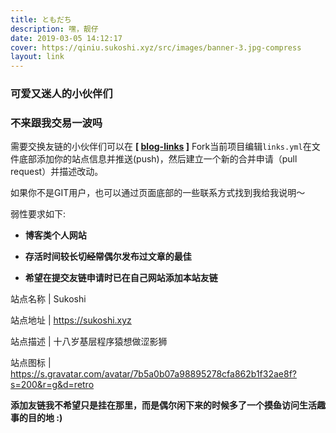 ```yaml
---
title: ともだち
description: 嘿，靓仔
date: 2019-03-05 14:12:17
cover: https://qiniu.sukoshi.xyz/src/images/banner-3.jpg-compress
layout: link
---
```


### 可爱又迷人的小伙伴们

### 不来跟我交易一波吗

需要交换友链的小伙伴们可以在 **[ [blog-links](https://github.com/miiiku/blog-links) ]** Fork当前项目编辑`links.yml`在文件底部添加你的站点信息并推送(push)，然后建立一个新的合并申请（pull request）并描述改动。

如果你不是GIT用户，也可以通过页面底部的一些联系方式找到我给我说明～

弱性要求如下:

- **博客类个人网站**

- **存活时间较长切~~经常~~偶尔发布过文章的最佳**

- **希望在提交友链申请时已在自己网站添加本站友链**

站点名称 | Sukoshi 

站点地址 | https://sukoshi.xyz

站点描述 | 十八岁基层程序猿想做涩影狮

站点图标 | https://s.gravatar.com/avatar/7b5a0b07a98895278cfa862b1f32ae8f?s=200&r=g&d=retro

**添加友链我不希望只是挂在那里，而是偶尔闲下来的时候多了一个~~摸鱼~~访问生活趣事的目的地 :)**
